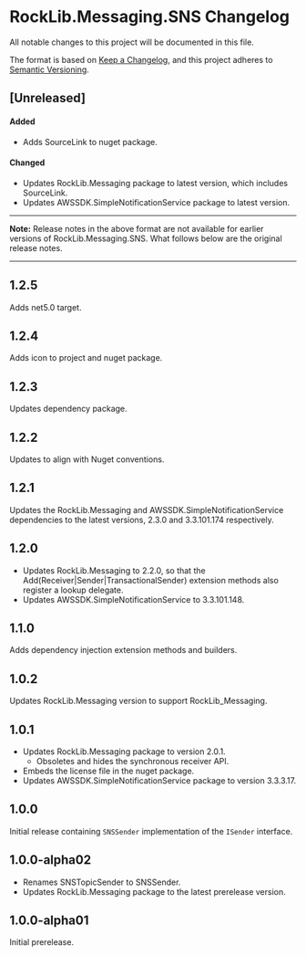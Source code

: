 # RockLib.Messaging.SNS Changelog

All notable changes to this project will be documented in this file.

The format is based on [Keep a Changelog](https://keepachangelog.com/en/1.0.0/),
and this project adheres to [Semantic Versioning](https://semver.org/spec/v2.0.0.html).

## [Unreleased]

#### Added

- Adds SourceLink to nuget package.

#### Changed

- Updates RockLib.Messaging package to latest version, which includes SourceLink.
- Updates AWSSDK.SimpleNotificationService package to latest version.

----

**Note:** Release notes in the above format are not available for earlier versions of
RockLib.Messaging.SNS. What follows below are the original release notes.

----

## 1.2.5

Adds net5.0 target.

## 1.2.4

Adds icon to project and nuget package.

## 1.2.3

Updates dependency package.

## 1.2.2

Updates to align with Nuget conventions.

## 1.2.1

Updates the RockLib.Messaging and AWSSDK.SimpleNotificationService dependencies to the latest versions, 2.3.0 and 3.3.101.174 respectively.

## 1.2.0

- Updates RockLib.Messaging to 2.2.0, so that the Add(Receiver|Sender|TransactionalSender) extension methods also register a lookup delegate.
- Updates AWSSDK.SimpleNotificationService to 3.3.101.148.

## 1.1.0

Adds dependency injection extension methods and builders.

## 1.0.2

Updates RockLib.Messaging version to support RockLib_Messaging.

## 1.0.1

- Updates RockLib.Messaging package to version 2.0.1.
  - Obsoletes and hides the synchronous receiver API.
- Embeds the license file in the nuget package.
- Updates AWSSDK.SimpleNotificationService package to version 3.3.3.17.

## 1.0.0

Initial release containing `SNSSender` implementation of the `ISender` interface.

## 1.0.0-alpha02

- Renames SNSTopicSender to SNSSender.
- Updates RockLib.Messaging package to the latest prerelease version.

## 1.0.0-alpha01

Initial prerelease.
